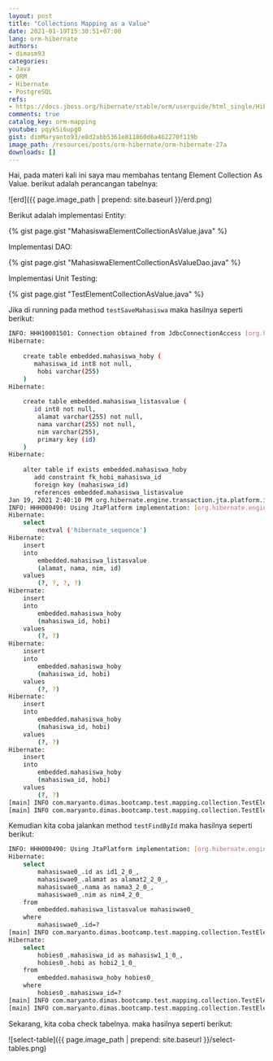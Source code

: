 ```yaml
---
layout: post
title: "Collections Mapping as a Value"
date: 2021-01-19T15:30:51+07:00
lang: orm-hibernate
authors:
- dimasm93
categories:
- Java
- ORM
- Hibernate
- PostgreSQL
refs: 
- https://docs.jboss.org/hibernate/stable/orm/userguide/html_single/Hibernate_User_Guide.html#collections-synopsis
comments: true
catalog_key: orm-mapping
youtube: pqykSi6upg0
gist: dimMaryanto93/e8d2abb5361e811860d6a462270f119b
image_path: /resources/posts/orm-hibernate/orm-hibernate-27a
downloads: []
---
```


Hai, pada materi kali ini saya mau membahas tentang Element Collection As Value. berikut adalah perancangan tabelnya:

![erd]({{ page.image_path | prepend: site.baseurl }}/erd.png)

Berikut adalah implementasi Entity:

{% gist page.gist "MahasiswaElementCollectionAsValue.java" %}

Implementasi DAO:

{% gist page.gist "MahasiswaElementCollectionAsValueDao.java" %}

Implementasi Unit Testing:

{% gist page.gist "TestElementCollectionAsValue.java" %}

Jika di running pada method `testSaveMahasiswa` maka hasilnya seperti berikut:

```bash
INFO: HHH10001501: Connection obtained from JdbcConnectionAccess [org.hibernate.engine.jdbc.env.internal.JdbcEnvironmentInitiator$ConnectionProviderJdbcConnectionAccess@374c3975] for (non-JTA) DDL execution was not in auto-commit mode; the Connection 'local transaction' will be committed and the Connection will be set into auto-commit mode.
Hibernate: 
    
    create table embedded.mahasiswa_hoby (
       mahasiswa_id int8 not null,
        hobi varchar(255)
    )
Hibernate: 
    
    create table embedded.mahasiswa_listasvalue (
       id int8 not null,
        alamat varchar(255) not null,
        nama varchar(255) not null,
        nim varchar(255),
        primary key (id)
    )
Hibernate: 
    
    alter table if exists embedded.mahasiswa_hoby 
       add constraint fk_hobi_mahasiswa_id 
       foreign key (mahasiswa_id) 
       references embedded.mahasiswa_listasvalue
Jan 19, 2021 2:40:10 PM org.hibernate.engine.transaction.jta.platform.internal.JtaPlatformInitiator initiateService
INFO: HHH000490: Using JtaPlatform implementation: [org.hibernate.engine.transaction.jta.platform.internal.NoJtaPlatform]
Hibernate: 
    select
        nextval ('hibernate_sequence')
Hibernate: 
    insert 
    into
        embedded.mahasiswa_listasvalue
        (alamat, nama, nim, id) 
    values
        (?, ?, ?, ?)
Hibernate: 
    insert 
    into
        embedded.mahasiswa_hoby
        (mahasiswa_id, hobi) 
    values
        (?, ?)
Hibernate: 
    insert 
    into
        embedded.mahasiswa_hoby
        (mahasiswa_id, hobi) 
    values
        (?, ?)
Hibernate: 
    insert 
    into
        embedded.mahasiswa_hoby
        (mahasiswa_id, hobi) 
    values
        (?, ?)
Hibernate: 
    insert 
    into
        embedded.mahasiswa_hoby
        (mahasiswa_id, hobi) 
    values
        (?, ?)
[main] INFO com.maryanto.dimas.bootcamp.test.mapping.collection.TestElementCollectionAsValue - mahasiswa: MahasiswaElementCollectionAsValue(id=12, nim=10511148, name=Dimas Maryanto, address=Bandung)
[main] INFO com.maryanto.dimas.bootcamp.test.mapping.collection.TestElementCollectionAsValue - destroy hibernate session!
```

Kemudian kita coba jalankan method `testFindById` maka hasilnya seperti berikut:

```bash
INFO: HHH000490: Using JtaPlatform implementation: [org.hibernate.engine.transaction.jta.platform.internal.NoJtaPlatform]
Hibernate: 
    select
        mahasiswae0_.id as id1_2_0_,
        mahasiswae0_.alamat as alamat2_2_0_,
        mahasiswae0_.nama as nama3_2_0_,
        mahasiswae0_.nim as nim4_2_0_ 
    from
        embedded.mahasiswa_listasvalue mahasiswae0_ 
    where
        mahasiswae0_.id=?
[main] INFO com.maryanto.dimas.bootcamp.test.mapping.collection.TestElementCollectionAsValue - mahasiswa: MahasiswaElementCollectionAsValue(id=12, nim=10511148, name=Dimas Maryanto, address=Bandung)
Hibernate: 
    select
        hobies0_.mahasiswa_id as mahasisw1_1_0_,
        hobies0_.hobi as hobi2_1_0_ 
    from
        embedded.mahasiswa_hoby hobies0_ 
    where
        hobies0_.mahasiswa_id=?
[main] INFO com.maryanto.dimas.bootcamp.test.mapping.collection.TestElementCollectionAsValue - hobies: [Gaming, Programing, Movies, Sharing]
[main] INFO com.maryanto.dimas.bootcamp.test.mapping.collection.TestElementCollectionAsValue - destroy hibernate session!
```

Sekarang, kita coba check tabelnya. maka hasilnya seperti berikut:

![select-table]({{ page.image_path | prepend: site.baseurl }}/select-tables.png)